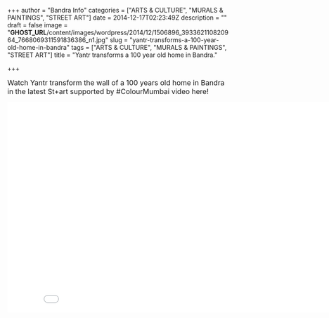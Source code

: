 +++
author = "Bandra Info"
categories = ["ARTS &amp; CULTURE", "MURALS &amp; PAINTINGS", "STREET ART"]
date = 2014-12-17T02:23:49Z
description = ""
draft = false
image = "__GHOST_URL__/content/images/wordpress/2014/12/1506896_393362110820964_7668069311591836386_n1.jpg"
slug = "yantr-transforms-a-100-year-old-home-in-bandra"
tags = ["ARTS &amp; CULTURE", "MURALS &amp; PAINTINGS", "STREET ART"]
title = "Yantr transforms a 100 year old home in Bandra."

+++


<p><span style="font-size: medium;"> Watch Yantr transform the wall of a 100 years old home in Bandra in the latest St+art supported by #ColourMumbai video here! </span></p>
<p><iframe src="//www.youtube.com/embed/1GSOCm1DrlI" width="853" height="480" frameborder="0" allowfullscreen="allowfullscreen"></iframe></p>



